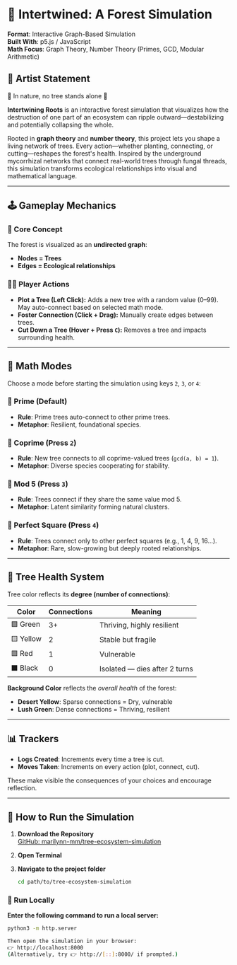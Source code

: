 # 🌳 Intertwined: A Forest Simulation

**Format**: Interactive Graph-Based Simulation  
**Built With**: p5.js / JavaScript  
**Math Focus**: Graph Theory, Number Theory (Primes, GCD, Modular Arithmetic)

## 🎨 Artist Statement

🌱 In nature, no tree stands alone 🌱 

**Intertwining Roots** is an interactive forest simulation that visualizes how the destruction of one part of an ecosystem can ripple outward—destabilizing and potentially collapsing the whole.

Rooted in **graph theory** and **number theory**, this project lets you shape a living network of trees. Every action—whether planting, connecting, or cutting—reshapes the forest's health. Inspired by the underground mycorrhizal networks that connect real-world trees through fungal threads, this simulation transforms ecological relationships into visual and mathematical language.

---

## 🕹 Gameplay Mechanics

### 🎯 Core Concept
The forest is visualized as an **undirected graph**:
- **Nodes = Trees**
- **Edges = Ecological relationships**

### 🧑‍🌾 Player Actions
- **Plot a Tree (Left Click):** Adds a new tree with a random value (0–99). May auto-connect based on selected math mode.
- **Foster Connection (Click + Drag):** Manually create edges between trees.
- **Cut Down a Tree (Hover + Press `C`):** Removes a tree and impacts surrounding health.

---

## 🧮 Math Modes

Choose a mode before starting the simulation using keys `2`, `3`, or `4`:

### 🔹 Prime (Default)
- **Rule**: Prime trees auto-connect to other prime trees.
- **Metaphor**: Resilient, foundational species.

### 🔹 Coprime (Press `2`)
- **Rule**: New tree connects to all coprime-valued trees (`gcd(a, b) = 1`).
- **Metaphor**: Diverse species cooperating for stability.

### 🔹 Mod 5 (Press `3`)
- **Rule**: Trees connect if they share the same value mod 5.
- **Metaphor**: Latent similarity forming natural clusters.

### 🔹 Perfect Square (Press `4`)
- **Rule**: Trees connect only to other perfect squares (e.g., 1, 4, 9, 16...).
- **Metaphor**: Rare, slow-growing but deeply rooted relationships.

---

## 🌱 Tree Health System

Tree color reflects its **degree (number of connections)**:

| Color     | Connections | Meaning                      |
|-----------|-------------|------------------------------|
| 🟩 Green  | 3+          | Thriving, highly resilient   |
| 🟨 Yellow | 2           | Stable but fragile           |
| 🟥 Red    | 1           | Vulnerable                   |
| ⬛ Black  | 0           | Isolated — dies after 2 turns |

**Background Color** reflects the *overall health* of the forest:
- **Desert Yellow**: Sparse connections = Dry, vulnerable
- **Lush Green**: Dense connections = Thriving, resilient

---

## 📊 Trackers

- **Logs Created**: Increments every time a tree is cut.  
- **Moves Taken**: Increments on every action (plot, connect, cut).

These make visible the consequences of your choices and encourage reflection.

---

## 🚀 How to Run the Simulation

1. **Download the Repository**  
   [GitHub: marilynn-mm/tree-ecosystem-simulation](https://github.com/marilynn-mm/tree-ecosystem-simulation)

2. **Open Terminal**

3. **Navigate to the project folder**  
   ```bash
   cd path/to/tree-ecosystem-simulation

### 🚀 Run Locally

**Enter the following command to run a local server:**

```bash
python3 -m http.server

Then open the simulation in your browser:
👉 http://localhost:8000
(Alternatively, try 👉 http://[::]:8000/ if prompted.)
